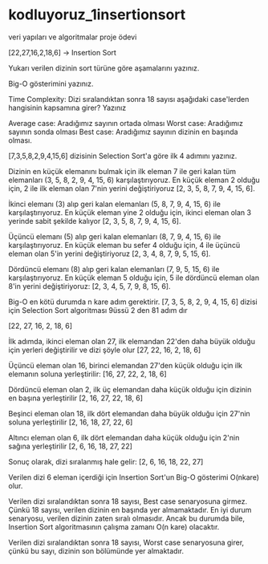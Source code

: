 # kodluyoruz_1insertionsort
veri yapıları ve algoritmalar proje ödevi 


 



[22,27,16,2,18,6] -> Insertion Sort
 
Yukarı verilen dizinin sort türüne göre aşamalarını yazınız.

Big-O gösterimini yazınız.

Time Complexity: Dizi sıralandıktan sonra 18 sayısı aşağıdaki case'lerden hangisinin kapsamına girer? Yazınız

Average case: Aradığımız sayının ortada olması
Worst case: Aradığımız sayının sonda olması
Best case: Aradığımız sayının dizinin en başında olması.


 [7,3,5,8,2,9,4,15,6] dizisinin Selection Sort'a göre ilk 4 adımını yazınız.
 
 

Dizinin en küçük elemanını bulmak için ilk eleman 7 ile geri kalan tüm elemanları (3, 5, 8, 2, 9, 4, 15, 6) karşılaştırıyoruz. En küçük eleman 2 olduğu için, 2 ile ilk eleman olan 7'nin yerini değiştiriyoruz [2, 3, 5, 8, 7, 9, 4, 15, 6].

İkinci elemanı (3) alıp geri kalan elemanları (5, 8, 7, 9, 4, 15, 6) ile karşılaştırıyoruz. En küçük eleman yine 2 olduğu için, ikinci eleman olan 3 yerinde sabit şekilde kalıyor [2, 3, 5, 8, 7, 9, 4, 15, 6].

Üçüncü elemanı (5) alıp geri kalan elemanları (8, 7, 9, 4, 15, 6) ile karşılaştırıyoruz. En küçük eleman bu sefer 4 olduğu için, 4 ile üçüncü eleman olan 5'in yerini değiştiriyoruz [2, 3, 4, 8, 7, 9, 5, 15, 6].

Dördüncü elemanı (8) alıp geri kalan elemanları (7, 9, 5, 15, 6) ile karşılaştırıyoruz. En küçük eleman 5 olduğu için, 5 ile dördüncü eleman olan 8'in yerini değiştiriyoruz: [2, 3, 4, 5, 7, 9, 8, 15, 6].

Big-O  en kötü durumda n kare  adım gerektirir.
 [7, 3, 5, 8, 2, 9, 4, 15, 6] dizisi için Selection Sort algoritması 9üssü 2 den 81 adım dır 
 
 



 [22, 27, 16, 2, 18, 6]

İlk adımda, ikinci eleman olan 27, ilk elemandan 22'den daha büyük olduğu için yerleri değiştirilir ve dizi şöyle olur [27, 22, 16, 2, 18, 6]

Üçüncü eleman olan 16, birinci elemandan 27'den küçük olduğu için ilk elemanın soluna yerleştirilir: [16, 27, 22, 2, 18, 6]

Dördüncü eleman olan 2, ilk üç elemandan daha küçük olduğu için dizinin en başına yerleştirilir [2, 16, 27, 22, 18, 6]

Beşinci eleman olan 18, ilk dört elemandan daha büyük olduğu için 27'nin soluna yerleştirilir [2, 16, 18, 27, 22, 6]

Altıncı eleman olan 6, ilk dört elemandan daha küçük olduğu için 2'nin sağına yerleştirilir [2, 6, 16, 18, 27, 22]

Sonuç olarak, dizi sıralanmış hale gelir: [2, 6, 16, 18, 22, 27]

Verilen dizi 6 eleman içerdiği için Insertion Sort'un Big-O gösterimi O(nkare) olur.




Verilen dizi sıralandıktan sonra 18 sayısı, Best case senaryosuna girmez. Çünkü 18 sayısı, verilen dizinin en başında yer almamaktadır. En iyi durum senaryosu, verilen dizinin zaten sıralı olmasıdır. Ancak bu durumda bile, Insertion Sort algoritmasının çalışma zamanı O(n kare) olacaktır.

Verilen dizi sıralandıktan sonra 18 sayısı, Worst case senaryosuna girer, çünkü bu sayı, dizinin son bölümünde yer almaktadır.



